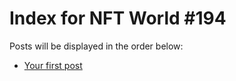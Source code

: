 # Index for NFT World #194
Posts will be displayed in the order below:

- [Your first post](./001-first.md)

